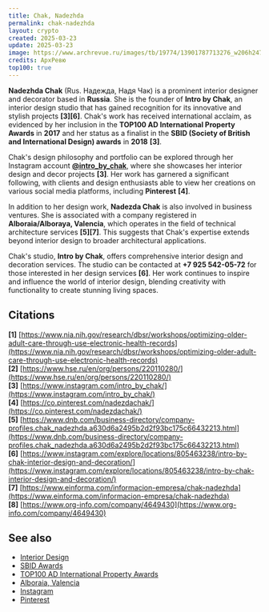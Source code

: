 ```yaml
---
title: Chak, Nadezhda
permalink: chak-nadezhda
layout: crypto
created: 2025-03-23
update: 2025-03-23
image: https://www.archrevue.ru/images/tb/19774/13901787713276_w206h247.jpg
credits: АрхРевю
top100: true
---
```


**Nadezhda Chak** (Rus. Надежда, Надя Чак) is a prominent interior designer and decorator based in **Russia**. She is the founder of **Intro by Chak**, an interior design studio that has gained recognition for its innovative and stylish projects **[3][6]**. Chak's work has received international acclaim, as evidenced by her inclusion in the **TOP100 AD International Property Awards** in **2017** and her status as a finalist in the **SBID (Society of British and International Design) awards** in **2018** **[3]**.

Chak's design philosophy and portfolio can be explored through her Instagram account **[@intro_by_chak](https://www.instagram.com/intro_by_chak/)**, where she showcases her interior design and decor projects **[3]**. Her work has garnered a significant following, with clients and design enthusiasts able to view her creations on various social media platforms, including **Pinterest** **[4]**.

In addition to her design work, **Nadezda Chak** is also involved in business ventures. She is associated with a company registered in **Alboraia/Alboraya, Valencia**, which operates in the field of technical architecture services **[5][7]**. This suggests that Chak's expertise extends beyond interior design to broader architectural applications.

Chak's studio, **Intro by Chak**, offers comprehensive interior design and decoration services. The studio can be contacted at **+7 925 542-05-72** for those interested in her design services **[6]**. Her work continues to inspire and influence the world of interior design, blending creativity with functionality to create stunning living spaces.

## Citations

**[1]** [https://www.nia.nih.gov/research/dbsr/workshops/optimizing-older-adult-care-through-use-electronic-health-records](https://www.nia.nih.gov/research/dbsr/workshops/optimizing-older-adult-care-through-use-electronic-health-records)  
**[2]** [https://www.hse.ru/en/org/persons/220110280/](https://www.hse.ru/en/org/persons/220110280/)  
**[3]** [https://www.instagram.com/intro_by_chak/](https://www.instagram.com/intro_by_chak/)  
**[4]** [https://co.pinterest.com/nadezdachak/](https://co.pinterest.com/nadezdachak/)  
**[5]** [https://www.dnb.com/business-directory/company-profiles.chak_nadezhda.a630d6a2495b2d2f93bc175c66432213.html](https://www.dnb.com/business-directory/company-profiles.chak_nadezhda.a630d6a2495b2d2f93bc175c66432213.html)  
**[6]** [https://www.instagram.com/explore/locations/805463238/intro-by-chak-interior-design-and-decoration/](https://www.instagram.com/explore/locations/805463238/intro-by-chak-interior-design-and-decoration/)  
**[7]** [https://www.einforma.com/informacion-empresa/chak-nadezhda](https://www.einforma.com/informacion-empresa/chak-nadezhda)  
**[8]** [https://www.org-info.com/company/4649430](https://www.org-info.com/company/4649430)  

## See also

- [Interior Design](https://en.wikipedia.org/wiki/Interior_design)  
- [SBID Awards](https://www.sbid.org/sbid-international-design-awards/)  
- [TOP100 AD International Property Awards](https://propertyawards.net/)  
- [Alboraia, Valencia](https://en.wikipedia.org/wiki/Alboraya)  
- [Instagram](https://www.instagram.com/)  
- [Pinterest](https://www.pinterest.com/)  

<!-- Prompt:  
- Не менять язык статьи, сохранять оригинальный язык.  
- Если тема оформлена как "Имя Фамилия", заголовок должен быть "Фамилия, Имя".  
- Изменить title: A Template на основной топик в статье.  
- Создать permalink: на основе title.  
- Замени date: 2018-01-02 на created: текущую дату в таком же формате  
- Замени update: хххх-хх-хх текущую дату в таком же формате  
- Изменить заголовок раздела "Citations" на ## Citations.  
- Оформить ссылки в разделе "Citations" в формате: **[1]** [URL](URL).  
- При ссылке на источник в тексте, использовать формат: **[x]**, **[x]**.  
- Убедиться, что номера цитат соответствуют записям в разделе "Citations".  
- Сделать номера цитат кликабельными по указанному выше формату.  
- Добавить список связанных тем в том же формате.  
- Если есть списки - конвертируй их в таблицы  
- Выделяй даты, места, географические назавания, адреса, имена собственные **таким образом**  
- Использовать шаблон - "[Название темы](ссылка-на-тему)" для каждого пункта.  
- Раздел ## See also должен включаться автоматически в конец статьи.  
- Результат в md коде  
- Оставить этот Prompt после редактирования в конце кода.  
-->
